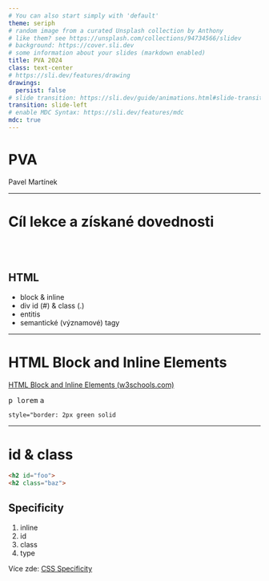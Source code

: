 ```yaml
---
# You can also start simply with 'default'
theme: seriph
# random image from a curated Unsplash collection by Anthony
# like them? see https://unsplash.com/collections/94734566/slidev
# background: https://cover.sli.dev
# some information about your slides (markdown enabled)
title: PVA 2024
class: text-center
# https://sli.dev/features/drawing
drawings:
  persist: false
# slide transition: https://sli.dev/guide/animations.html#slide-transitions
transition: slide-left
# enable MDC Syntax: https://sli.dev/features/mdc
mdc: true
---
```


# PVA 

Pavel Martínek

---

# Cíl lekce a získané dovednosti

<br>
<br>

## HTML

- block & inline
- div id (#) & class (.)
- entitis
- semantické (významové) tagy

---

# HTML Block and Inline Elements

[HTML Block and Inline Elements (w3schools.com)](https://www.w3schools.com/html/html_blocks.asp)

 <kbd>p lorem</kbd> 
 <kbd>a</kbd> 

 ```html
style="border: 2px green solid
```

---

# id & class
 
```html
<h2 id="foo">
<h2 class="baz">
```

## Specificity

1. inline
2. id
3. class
4. type

Více zde: [CSS Specificity](https://www.w3schools.com/css/css_specificity.asp)
